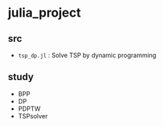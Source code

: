 # julia_project

## src
* `tsp_dp.jl` : Solve TSP by dynamic programming

## study
* BPP
* DP
* PDPTW
* TSPsolver